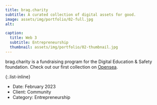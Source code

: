 ```yaml
---
title: brag.charity
subtitle: A curated collection of digital assets for good.
image: assets/img/portfolio/02-full.jpg
alt: 

caption:
  title: Web 3
  subtitle: Entrepreneurship
  thumbnail: assets/img/portfolio/02-thumbnail.jpg
---
```

brag.charity is a fundraising program for the Digital Education & Safety foundation. Check out our first collection on <a href="https://opensea.io/digitaledsafety">Opensea</a>.

{:.list-inline}
- Date: February 2023
- Client: Community
- Category: Entrepreneurship



